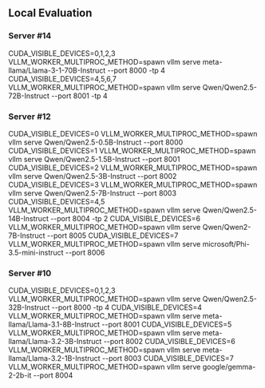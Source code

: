 ## Local Evaluation


### Server #14
CUDA_VISIBLE_DEVICES=0,1,2,3 VLLM_WORKER_MULTIPROC_METHOD=spawn vllm serve meta-llama/Llama-3-1-70B-Instruct --port 8000 -tp 4
CUDA_VISIBLE_DEVICES=4,5,6,7 VLLM_WORKER_MULTIPROC_METHOD=spawn vllm serve Qwen/Qwen2.5-72B-Instruct --port 8001 -tp 4

### Server #12
CUDA_VISIBLE_DEVICES=0 VLLM_WORKER_MULTIPROC_METHOD=spawn vllm serve Qwen/Qwen2.5-0.5B-Instruct --port 8000
CUDA_VISIBLE_DEVICES=1 VLLM_WORKER_MULTIPROC_METHOD=spawn vllm serve Qwen/Qwen2.5-1.5B-Instruct --port 8001
CUDA_VISIBLE_DEVICES=2 VLLM_WORKER_MULTIPROC_METHOD=spawn vllm serve Qwen/Qwen2.5-3B-Instruct --port 8002
CUDA_VISIBLE_DEVICES=3 VLLM_WORKER_MULTIPROC_METHOD=spawn vllm serve Qwen/Qwen2.5-7B-Instruct --port 8003
CUDA_VISIBLE_DEVICES=4,5 VLLM_WORKER_MULTIPROC_METHOD=spawn vllm serve Qwen/Qwen2.5-14B-Instruct --port 8004 -tp 2
CUDA_VISIBLE_DEVICES=6 VLLM_WORKER_MULTIPROC_METHOD=spawn vllm serve Qwen/Qwen2-7B-Instruct --port 8005
CUDA_VISIBLE_DEVICES=7 VLLM_WORKER_MULTIPROC_METHOD=spawn vllm serve microsoft/Phi-3.5-mini-instruct --port 8006


### Server #10
CUDA_VISIBLE_DEVICES=0,1,2,3 VLLM_WORKER_MULTIPROC_METHOD=spawn vllm serve Qwen/Qwen2.5-32B-Instruct --port 8000 -tp 4
CUDA_VISIBLE_DEVICES=4 VLLM_WORKER_MULTIPROC_METHOD=spawn vllm serve meta-llama/Llama-3.1-8B-Instruct --port 8001
CUDA_VISIBLE_DEVICES=5 VLLM_WORKER_MULTIPROC_METHOD=spawn vllm serve meta-llama/Llama-3.2-3B-Instruct --port 8002
CUDA_VISIBLE_DEVICES=6 VLLM_WORKER_MULTIPROC_METHOD=spawn vllm serve meta-llama/Llama-3.2-1B-Instruct --port 8003
CUDA_VISIBLE_DEVICES=7 VLLM_WORKER_MULTIPROC_METHOD=spawn vllm serve google/gemma-2-2b-it --port 8004
